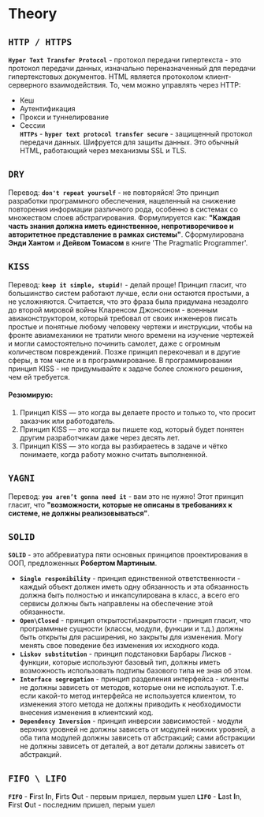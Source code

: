 # Theory
##  `HTTP / HTTPS`
**`Hyper Text Transfer Protocol`** - протокол передачи гипертекста - это протокол передачи данных, изначально переназначенный для передачи гипертекстовых документов. HTML является протоколом клиент-серверного взаимодействия.
То, чем можно управлять через HTTP:
* Кеш
* Аутентификация
* Прокси и туннелирование
* Сессии  
**`HTTPs`**  - **`hyper text protocol transfer secure`** - защищенный протокол передачи данных. Шифруется для защиты данных. Это обычный HTML, работающий через механизмы SSL и TLS.

##  `DRY`
Перевод: **`don't repeat yourself`** - не повторяйся! Это принцип разработки программного обеспечения, нацеленный на снижение повторения информации различного рода, особенно в системах со множеством слоев абстрагирования. Формулируется как: **"Каждая часть знания должна иметь единственное, непротиворечивое и авторитетное представление в рамках системы"**. Сформулирована **Энди Хантом** и **Дейвом Томасом** в книге 'The Pragmatic Programmer'.

##  `KISS`
Перевод: **`keep it simple, stupid!`** - делай проще!
Принцип гласит, что большинство систем работают лучше, если они остаются простыми, а не усложняются.
Считается, что это фраза была придумана незадолго до второй мировой войны Кларенсом Джонсоном - военным авиаконструктором, который требовал от своих инженеров писать простые и понятные любому человеку чертежи и инструкции, чтобы на фронте авиамеханики не тратили много времени на изучение чертежей и могли самостоятельно починить самолет, даже с огромным количеством повреждений. Позже принцип перекочевал и в другие сферы, в том числе и в программирование.
В программировании принцип  KISS  - не придумывайте к задаче более сложного решения, чем ей требуется.

#### Резюмирую:
1. Принцип KISS — это когда вы делаете просто и только то, что просит заказчик или работодатель.
2. Принцип KISS — это когда вы пишете код, который будет понятен другим разработчикам даже через десять лет.
3. Принцип KISS — это когда вы разбираетесь в задаче и чётко понимаете, когда работу можно считать выполненной.

##  `YAGNI`
Перевод: **`you aren’t gonna need it`** - вам это не нужно! Этот принцип гласит, что **"возможности, которые не описаны в требованиях к системе, не должны реализовываться"**.

##  `SOLID`
**`SOLID`** - это аббревиатура пяти основных принципов проектирования в ООП, предложенных **Робертом Мартиным**.
* **`Single responibility`** - принцип единственной ответственности - каждый объект должен иметь одну обязанность и эта обязанность должна быть полностью и инкапсулирована в класс, а всего его сервисы должны быть направлены на обеспечение этой обязанности.
* **`Open\Closed`** - принцип открытости\закрытости - принцип гласит, что программные сущности (классы, модули, функции и т.д.) должны быть открыты для расширения, но закрыты для изменения. Могу менять свое поведение без изменения их исходного кода.
* **`Liskov substitution`** - принцип подстановки Барбары Лисков - функции, которые используют базовый тип, должны иметь возможность использовать подтипы базового типа не зная об этом.
* **`Interface segregation`** - принцип разделения интерфейса - клиенты не должны зависеть от методов, которые они не используют. Т.е. если какой-то метод интерфейса не используется клиентом, то изменения этого метода не должны приводить к необходимости внесения изменения в клиентский код.
* **`Dependency Inversion`** - принцип инверсии зависимостей - модули верхних уровней не должны зависеть от модулей нижних уровней, а оба типа модулей должны зависеть от абстракций; сами абстракции не должны зависеть от деталей, а вот детали должны зависеть от абстракций.

## `FIFO \ LIFO`
**`FIFO`** - **F**irst **I**n, **F**irts **O**ut - первым пришел, первым ушел
**`LIFO`** - **L**ast **I**n, **F**irst **O**ut - последним пришел, перым ушел  
